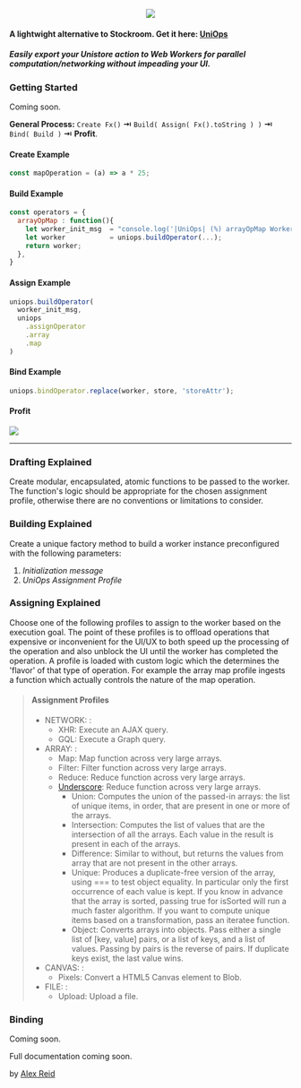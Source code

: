 <p align="center"><img src="https://s22.postimg.cc/hmotfi375/uniops_logo.png"></p>
<link href="https://afeld.github.io/emoji-css/emoji.css" rel="stylesheet">

#### A lightwight alternative to Stockroom. Get it here: [UniOps](https://www.npmjs.com/package/uniops)

##### *Easily export your Unistore action to Web Workers for parallel computation/networking without impeading your UI.*

### Getting Started
Coming soon.

**General Process:**  `Create Fx()` **⇥** `Build( Assign( Fx().toString ) )` **⇥** `Bind( Build )` **⇥** **Profit**.


#### Create Example
```javascript
const mapOperation = (a) => a * 25;
```

#### Build Example
```javascript
const operators = {
  arrayOpMap : function(){
    let worker_init_msg  = "console.log('|UniOps| (%) arrayOpMap Worker: Initialized');";
    let worker           = uniops.buildOperator(...);
    return worker;
  },
}
```

#### Assign Example
```javascript
uniops.buildOperator(
  worker_init_msg,
  uniops
    .assignOperator
    .array
    .map
)
```

#### Bind Example
```javascript
uniops.bindOperator.replace(worker, store, 'storeAttr');
```

#### Profit
![](https://twemoji.maxcdn.com/2/72x72/1f911.png)

---

### Drafting Explained
Create modular, encapsulated, atomic functions to be passed to the worker. The function's logic should be appropriate for the chosen assignment profile, otherwise there are no conventions or limitations to consider.

### Building Explained
Create a unique factory method to build a worker instance preconfigured with the following parameters:
1. *Initialization message*
2. *UniOps Assignment Profile*

### Assigning Explained
Choose one of the following profiles to assign to the worker based on the execution goal.
The point of these profiles is to offload operations that expensive or inconvenient for the UI/UX to both speed up the processing of the operation and also unblock the UI until the worker has completed the operation. A profile is loaded with custom logic which the determines the 'flavor' of that type of operation. For example the array map profile ingests a function which actually controls the nature of the map operation.

> #### Assignment Profiles
> - NETWORK: :
>   - XHR: Execute an AJAX query.
>   - GQL: Execute a Graph query.
> - ARRAY: :
>   - Map: Map function across very large arrays.
>   - Filter: Filter function across very large arrays.
>   - Reduce: Reduce function across very large arrays.
>   - [Underscore](https://underscorejs.org/): Reduce function across very large arrays.
>     - Union: Computes the union of the passed-in arrays: the list of unique items, in order, that are present in one or more of the arrays.
>     - Intersection: Computes the list of values that are the intersection of all the arrays. Each value in the result is present in each of the arrays.
>     - Difference: Similar to without, but returns the values from array that are not present in the other arrays.
>     - Unique: Produces a duplicate-free version of the array, using === to test object equality. In particular only the first occurrence of each value is kept. If you know in advance that the array is sorted, passing true for isSorted will run a much faster algorithm. If you want to compute unique items based on a transformation, pass an iteratee function.
>     - Object: Converts arrays into objects. Pass either a single list of [key, value] pairs, or a list of keys, and a list of values. Passing by pairs is the reverse of pairs. If duplicate keys exist, the last value wins.
> - CANVAS: :
>   - Pixels: Convert a HTML5 Canvas element to Blob.
> - FILE: :
>   - Upload: Upload a file.

### Binding
Coming soon.


Full documentation coming soon.

by [Alex Reid ](https://github.com/aareid10)
